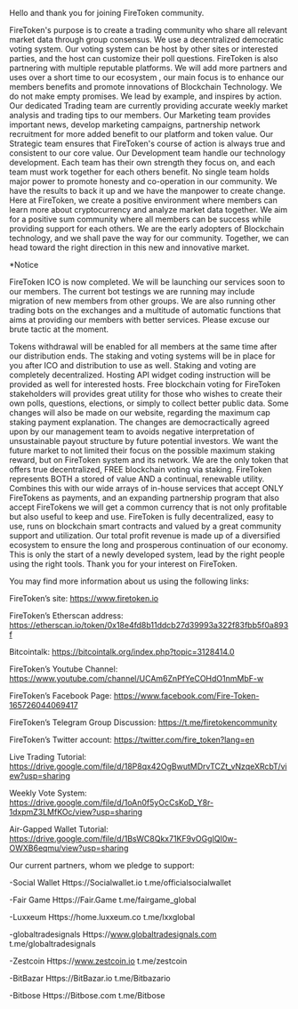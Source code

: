 Hello and thank you for joining FireToken community.

FireToken's purpose is to create a trading community who share all relevant market data through group consensus. We use a decentralized democratic voting system. Our voting system can be host by other sites or interested parties, and the host can customize their poll questions. 
FireToken is also partnering with multiple reputable platforms. We will add more partners and uses over a short time to our ecosystem , our main focus is to enhance our members benefits and promote innovations of Blockchain Technology. 
We do not make empty promises. We lead by example, and inspires by action. Our dedicated Trading team are currently providing accurate weekly market analysis and trading tips to our members. Our Marketing team provides important news, develop marketing campaigns, partnership network recruitment for more added benefit to our platform and token value. Our Strategic team ensures that FireToken's course of action is always true and consistent to our core value. Our Development team handle our technology development. Each team has their own strength they focus on, and each team must work together for each others benefit. No single team holds major power to promote honesty and co-operation in our community. We have the results to back it up and we have the manpower to create change.
Here at FireToken, we create a positive environment where members can learn more about cryptocurrency and analyze market data together. We aim for a positive sum community where all members can be success while providing support for each others. We are the early adopters of Blockchain technology, and we shall pave the way for our community. Together, we can head toward the right direction in this new and innovative market. 

*Notice 

FireToken ICO is now completed. We will be launching our services soon to our members. The current bot testings we are running may include migration of new members from other groups. 
We are also running other trading bots on the exchanges and a multitude of automatic functions that aims at providing our members with better services. Please excuse our brute tactic at the moment. 


Tokens withdrawal will be enabled for all members at the same time after our distribution ends.
The staking and voting systems will be in place for you after ICO and distribution to use as well. Staking and voting are completely decentralized. Hosting API widget coding instruction will be provided as well for interested hosts. Free blockchain voting for FireToken stakeholders will provides great utility for those who wishes to create their own polls, questions, elections, or simply to collect better public data. 
Some changes will also be made on our website, regarding the maximum cap staking payment explanation. The changes are democractically agreed upon by our management team to avoids negative interpretation of unsustainable payout structure by future potential investors. 
We want the future market to not limited their focus on the possible maximum staking reward, but on FireToken system and its network. 
We are the only token that offers true decentralized, FREE blockchain voting via staking. FireToken represents BOTH a stored of value AND a continual, renewable utility. Combines this with our wide arrays of in-house services that accept ONLY FireTokens as payments, and an expanding partnership program that also accept FireTokens we will get a common currency that is not only profitable but also useful to keep and use.
FireToken is fully decentralized, easy to use, runs on blockchain smart contracts and valued by a great community support and utilization. Our total profit revenue is made up of a diversified ecosystem to ensure the long and prosperous continuation of our economy. This is only the start of a newly developed system, lead by the right people using the right tools. Thank you for your interest on FireToken.


You may find more information about us using the following links:

FireToken’s site: https://www.firetoken.io

FireToken’s Etherscan address: https://etherscan.io/token/0x18e4fd8b11ddcb27d39993a322f83fbb5f0a893f

Bitcointalk: https://bitcointalk.org/index.php?topic=3128414.0

FireToken’s Youtube Channel: https://www.youtube.com/channel/UCAm6ZnPfYeCOHdO1nmMbF-w

FireToken’s Facebook Page: https://www.facebook.com/Fire-Token-165726044069417

FireToken’s Telegram Group Discussion: https://t.me/firetokencommunity

FireToken’s Twitter account: https://twitter.com/fire_token?lang=en

Live Trading Tutorial:
https://drive.google.com/file/d/18P8qx42OgBwutMDrvTCZt_vNzqeXRcbT/view?usp=sharing

Weekly Vote System:
https://drive.google.com/file/d/1oAn0f5yOcCsKoD_Y8r-1dxpmZ3LMfKOc/view?usp=sharing

Air-Gapped Wallet Tutorial:
https://drive.google.com/file/d/1BsWC8Qkx71KF9vOGgIQI0w-OWXB6eqmu/view?usp=sharing

Our current partners, whom we pledge to support:

-Social Wallet
Https://Socialwallet.io
t.me/officialsocialwallet

-Fair Game
Https://Fair.Game
t.me/fairgame_global

-Luxxeum
Https://home.luxxeum.co
t.me/lxxglobal

-globaltradesignals
Https://www.globaltradesignals.com
t.me/globaltradesignals

-Zestcoin
Https://www.zestcoin.io
t.me/zestcoin

-BitBazar
Https://BitBazar.io
t.me/Bitbazario

-Bitbose
Https://Bitbose.com
t.me/Bitbose

